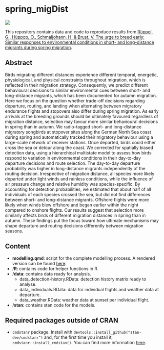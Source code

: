 # spring_migDist

![](https://img.shields.io/github/license/g-rppl/spring_migDist)

This repository contains data and code to reproduce results from [Rüppel, G., Hüppop, O., Schmaljohann, H. & Brust, V. The urge to breed early: Similar responses to environmental conditions in short- and long-distance migrants during spring migration]().

## Abstract

Birds migrating different distances experience different temporal, energetic, physiological, and physical constraints throughout migration, which is reflected in their migration strategy. Consequently, we predict different behavioural decisions to similar environmental cues between short- and long-distance migrants, which has been documented for autumn migration. Here we focus on the question whether trade-off decisions regarding departure, routing, and landing when alternating between migratory endurance flights and stopovers also differ during spring migration. As early arrivals at the breeding grounds should be ultimately favoured regardless of migration distance, selection may favour more similar behavioural decisions in spring than in autumn. We radio-tagged short- and long-distance migratory songbirds at stopover sites along the German North Sea coast during spring and automatically tracked their migratory behaviour using a large-scale network of receiver stations. Once departed, birds could either cross the sea or detour along the coast. We corrected for spatially biased detection data, using a hierarchical multistate model to assess how birds respond to variation in environmental conditions in their day-to-day departure decisions and route selection. The day-to-day departure probability was higher in long-distance migrants independently of the routing decision. Irrespective of migration distance, all species more likely departed under light winds and rainless conditions, while the influence of air pressure change and relative humidity was species-specific. By accounting for detection probabilities, we estimated that about half of all individuals of each species crossed the sea, but did not find differences between short- and long-distance migrants. Offshore flights were more likely when winds blew offshore and began earlier within the night compared to onshore flights. Our results suggest that selection more similarly affects birds of different migration distances in spring than in autumn. These findings put the focus toward how ultimate mechanisms may shape departure and routing decisions differently between migration seasons.

## Content
- **modelling.qmd**: script for the complete modelling process. A rendered version can be found [here](https://g-rppl.github.io/spring_migDist/modelling.html).
- /**R**: contains code for helper functions in R. 
- /**data**: contains data ready for analysis.
    - data_detection-history.RData: detection history matrix ready to analyse.
    - data_individuals.RData: data for individual flights and weather data at departure.
    - data_weather.RData: weather data at sunset per individual flight.
- /**stan**: contains stan code for the models.

## Required packages outside of CRAN
- `cmdstanr` package. Install with `devtools::install_github("stan-dev/cmdstanr")` and, for the first time you install it, `cmdstanr::install_cmdstan()`. You can find more information [here](https://mc-stan.org/cmdstanr/index.html).
